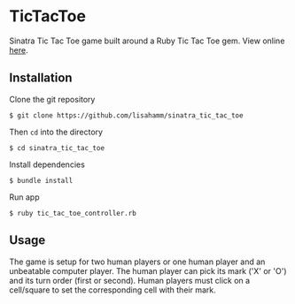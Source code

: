 # TicTacToe

Sinatra Tic Tac Toe game built around a Ruby Tic Tac Toe gem. View online [here](https://lisa-tictactoe.herokuapp.com/).

## Installation

Clone the git repository

    $ git clone https://github.com/lisahamm/sinatra_tic_tac_toe

Then `cd` into the directory

    $ cd sinatra_tic_tac_toe

Install dependencies

    $ bundle install

Run app

    $ ruby tic_tac_toe_controller.rb

## Usage

The game is setup for two human players or one human player and an unbeatable computer player.
The human player can pick its mark ('X' or 'O') and its turn order (first or second).
Human players must click on a cell/square to set the corresponding cell with their mark.




